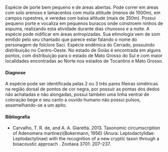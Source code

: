 ﻿Espécie de porte bem pequeno e de áreas abertas. Pode correr em áreas com solo arenoso e lamacentos com muita altitude (menos de 1000m), em campos rupestres, e veredas com baixa altitude (mais de 350m). Possui pequeno porte e vocaliza em pequenos buracos onde constroem <glossario>ninhos de espuma</glossario>, realizando esta atividade durante dias chuvosos e a noite. A espécie pode nidificar em áreas antropizadas. Sua etimologia vem de som emitido pelo seu chamado que parece estar falando o nome do personagem de folclore Saci.
Espécie <glossario>endêmica</glossario> do Cerrado, possuindo distribuição no Centro-Oeste. No estado de Goiás é encontrada em alguns pontos, com distribuição para o estado de Mato Grosso do Sul e com maior localidades encontradas ao Norte nos estados de Tocantins e Mato Grosso.


#### Diagnose
A espécie pode ser identificada pelas 2 ou 3 três pares fileiras simétricas na região dorsal de pontos de cor negra, por possuir as pontas dos dedos não achatadas e não alongadas, possui também uma linha ventral de coloração bege e seu canto a ouvido humano não possui pulsos, assemelhando-se a um apito.


#### Bibliografia
* Carvalho, T. R. de, and A. A. Giaretta. 2013. Taxonomic circumscription of Adenomera martinezi(Bokermann, 1956) (Anura: Leptodactylidae: Leptodactylinae) with the recognition of a new cryptic taxon through a bioacoustic approach . Zootaxa 3701: 207–237.